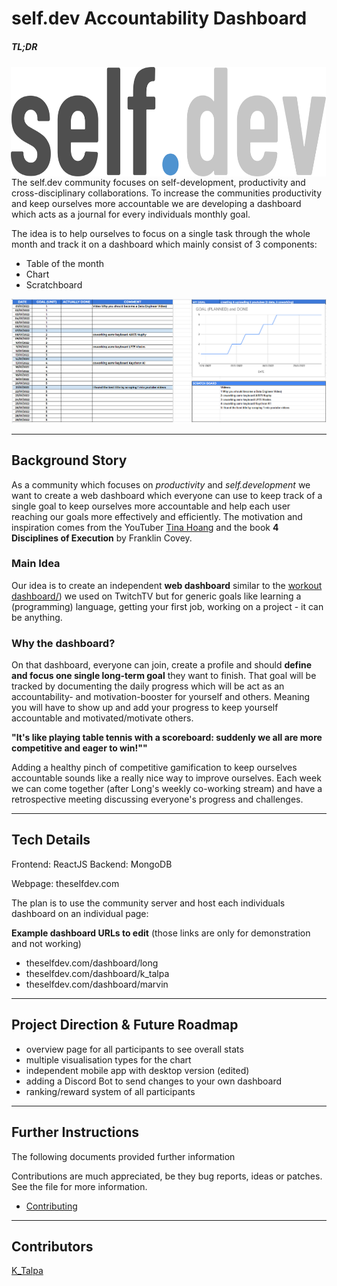 # self.dev Accountability Dashboard



##### TL;DR
<img height='175' src="docs/screenshots/selfdev_logo.png?raw=true" align="right" hspace="1" vspace="1">

The self.dev community focuses on self-development, productivity and cross-disciplinary collaborations. To increase the communities productivity and keep ourselves more accountable we are developing a dashboard which acts as a journal for every individuals monthly goal.

The idea is to help ourselves to focus on a single task through the whole month and track it on a dashboard which
mainly consist of 3 components:
* Table of the month
* Chart
* Scratchboard

![Screenshot](docs/screenshots/BasicDashboardExample_excel.png?raw=true)

---
## Background Story

As a community which focuses on _productivity_ and _self.development_ we want to create a web dashboard which everyone can use to keep track of a single goal to keep ourselves more accountable and help each user reaching our goals more effectively and efficiently. The motivation and inspiration comes from the YouTuber [Tina Hoang](https://www.scoreboardswithtina.com/) and the book **4 Disciplines of Execution** by Franklin Covey.

### **Main Idea**
Our idea is to create an independent **web dashboard** similar to the  [workout dashboard/](https://dashboard-twitch.vercel.app/ "https://dashboard-twitch.vercel.app/")) we used on TwitchTV but for generic goals like learning a (programming) language, getting your first job, working on a project - it can be anything.

### **Why the dashboard?**
On that dashboard, everyone can join, create a profile and should **define and focus one single long-term goal** they want to finish. That goal will be tracked by documenting the daily progress which will be act as an accountability- and motivation-booster for yourself and others. Meaning you will have to show up and add your progress to keep yourself accountable and motivated/motivate others.

**"It's like playing table tennis with a scoreboard: suddenly we all are more competitive and eager to win!""**

Adding a healthy pinch of competitive gamification to keep ourselves accountable sounds like a really nice way to improve ourselves. Each week we can come together (after Long's weekly co-working stream) and have a retrospective meeting discussing everyone's progress and challenges.

---
## Tech Details

Frontend: ReactJS
Backend: MongoDB

Webpage: theselfdev.com

The plan is to use the community server and host each individuals dashboard on an individual page:

**Example dashboard URLs to edit** (those links are only for demonstration and not working)
* theselfdev.com/dashboard/long
* theselfdev.com/dashboard/k_talpa
* theselfdev.com/dashboard/marvin


---
## Project Direction & Future Roadmap

* overview page for all participants to see overall stats
* multiple visualisation types for the chart
* independent mobile app with desktop version (edited)
* adding a Discord Bot to send changes to your own dashboard
* ranking/reward system of all participants

---
## Further Instructions

The following documents provided further information

Contributions are much appreciated, be they bug reports, ideas or patches. See the file for more information.
 * [Contributing](docs/CONTRIBUTING.md)

---

## Contributors
[K_Talpa](https://github.com/cchampou)
